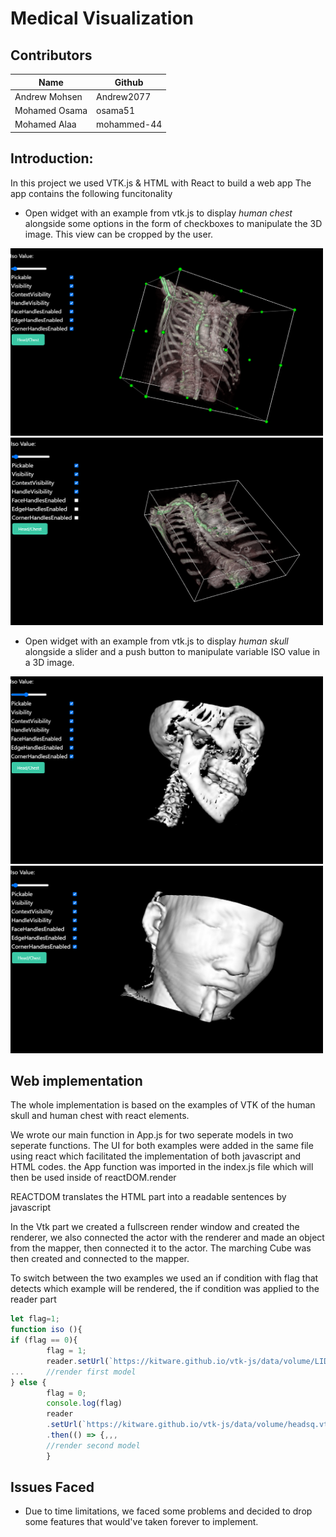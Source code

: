 # Medical Visualization

## Contributors 
Name | Github
------|----------
Andrew Mohsen | Andrew2077
Mohamed Osama | osama51
Mohamed Alaa | mohammed-44



## Introduction:

In this project we used VTK.js & HTML with React to build a web app 
The app contains the following funcitonality

- Open widget with an example from vtk.js to display *human chest* alongside some options in the form of checkboxes to manipulate the 3D image. This view can be cropped by the user. 
<img src="./images/chest1.PNG" alt="crop in chest" width="500" height="300">
<img src="./images/chest2.PNG" alt="another crop" width="500" height="300">


- Open widget with an example from vtk.js to display *human skull* alongside a slider and a push button to manipulate variable ISO value in a 3D image.
<img src="./images/head.PNG" alt="Surface Rendering" width="500" height="300">
<img src="./images/head2.PNG" alt="Surface Rendering" width="500" height="300">

## Web implementation

The whole implementation is based on the examples of VTK of the human skull and human chest with react elements.

We wrote our main function in App.js for two seperate models in two seperate functions.
The UI for both examples were added in the same file using react which facilitated the implementation of both javascript and HTML codes.
the App function was imported in the index.js file which will then be used inside of reactDOM.render

REACTDOM translates the HTML part into a readable sentences by javascript

In the Vtk part we created a fullscreen render window and created the renderer, we also connected the actor with the renderer and made an object from the mapper, then connected it to the actor. The marching Cube was then created and connected to the mapper.


To switch between the two examples we used an if condition with flag
that detects which example will be rendered, the if condition was applied to the reader part  


```javascript
let flag=1;
function iso (){
if (flag == 0){ 
        flag = 1;
        reader.setUrl(`https://kitware.github.io/vtk-js/data/volume/LIDC2.vti`).then(() => { ,,,
...     //render first model
} else {
        flag = 0;
        console.log(flag)
        reader
        .setUrl(`https://kitware.github.io/vtk-js/data/volume/headsq.vti`, { loadData: true })
        .then(() => {,,,
        //render second model
        }

```
## Issues Faced

- Due to time limitations, we faced some problems and decided to drop some features that would've taken forever to implement.
